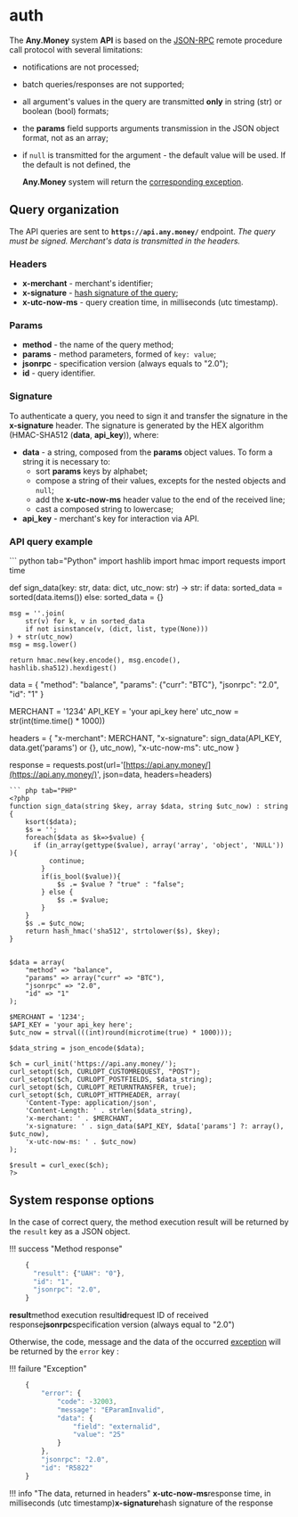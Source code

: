 # auth

The **Any.Money** system **API** is based on the [JSON-RPC](https://www.jsonrpc.org/specification) remote procedure call protocol with several limitations:

* notifications are not processed;
* batch queries/responses are not supported;
* all argument's values ​​in the query are transmitted **only** in string \(str\) or boolean \(bool\) formats;
* the **params** field supports arguments transmission in the JSON object format, not as an array;
* if `null` is transmitted for the argument - the default value will be used. If the default is not defined, the 

  **Any.Money** system will return the [corresponding exception](exc.md).

## Query organization

The API queries are sent to **`https://api.any.money/`** endpoint. _The query must be signed. Merchant's data is transmitted in the headers._

### Headers

* **x-merchant** - merchant's identifier;
* **x-signature** - [hash signature of the query](auth.md#x-sign_creation);
* **x-utc-now-ms** - query creation time, in milliseconds \(utc timestamp\).

### Params

* **method** - the name of the query method;
* **params** - method parameters, formed of `key: value`;
* **jsonrpc** - specification version \(always equals to "2.0"\);
* **id** - query identifier.

### Signature

To authenticate a query, you need to sign it and transfer the signature in the **x-signature** header. The signature is generated by the HEX algorithm \(HMAC-SHA512 \(**data**, **api\_key**\)\), where:

* **data** - a string, composed from the **params** object values. To form a string it is necessary to:
  * sort **params** keys by alphabet;
  * compose a string of their values, excepts for the nested objects and `null`;
  * add the **x-utc-now-ms** header value to the end of the received line;
  * cast a composed string to lowercase;
* **api\_key** - merchant's key for interaction via API.  

### API query example

\`\`\` python tab="Python" import hashlib import hmac import requests import time

def sign\_data\(key: str, data: dict, utc\_now: str\) -&gt; str: if data: sorted\_data = sorted\(data.items\(\)\) else: sorted\_data = {}

```text
msg = ''.join(
    str(v) for k, v in sorted_data
    if not isinstance(v, (dict, list, type(None)))
) + str(utc_now)
msg = msg.lower()

return hmac.new(key.encode(), msg.encode(), hashlib.sha512).hexdigest()
```

data = { "method": "balance", "params": {"curr": "BTC"}, "jsonrpc": "2.0", "id": "1" }

MERCHANT = '1234' API\_KEY = 'your api\_key here' utc\_now = str\(int\(time.time\(\) \* 1000\)\)

headers = { "x-merchant": MERCHANT, "x-signature": sign\_data\(API\_KEY, data.get\('params'\) or {}, utc\_now\), "x-utc-now-ms": utc\_now }

response = requests.post\(url='[https://api.any.money/](https://api.any.money/)', json=data, headers=headers\)

```text
``` php tab="PHP"
<?php
function sign_data(string $key, array $data, string $utc_now) : string {
    ksort($data);
    $s = '';
    foreach($data as $k=>$value) {
      if (in_array(gettype($value), array('array', 'object', 'NULL')) ){
          continue;
        }
        if(is_bool($value)){
            $s .= $value ? "true" : "false";
        } else {
            $s .= $value;
        }
    }
    $s .= $utc_now;
    return hash_hmac('sha512', strtolower($s), $key);
}


$data = array(
    "method" => "balance", 
    "params" => array("curr" => "BTC"),
    "jsonrpc" => "2.0",
    "id" => "1"
);

$MERCHANT = '1234';
$API_KEY = 'your api_key here';
$utc_now = strval(((int)round(microtime(true) * 1000)));

$data_string = json_encode($data);

$ch = curl_init('https://api.any.money/');                                                                                                                                            
curl_setopt($ch, CURLOPT_CUSTOMREQUEST, "POST");
curl_setopt($ch, CURLOPT_POSTFIELDS, $data_string);
curl_setopt($ch, CURLOPT_RETURNTRANSFER, true);
curl_setopt($ch, CURLOPT_HTTPHEADER, array(
    'Content-Type: application/json',
    'Content-Length: ' . strlen($data_string),
    'x-merchant: ' . $MERCHANT,
    'x-signature: ' . sign_data($API_KEY, $data['params'] ?: array(), $utc_now),
    'x-utc-now-ms: ' . $utc_now)
);

$result = curl_exec($ch);
?>
```

## System response options

In the case of correct query, the method execution result will be returned by the `result` key as a JSON object.

!!! success "Method response"

```javascript
    {
      "result": {"UAH": "0"}, 
      "id": "1", 
      "jsonrpc": "2.0",
    }
```

**result**method execution result**id**request ID of received response**jsonrpc**specification version \(always equal to "2.0"\)

Otherwise, the code, message and the data of the occurred [exception](exc.md) will be returned by the `error` key :

!!! failure "Exception"

```javascript
    {
        "error": {
            "code": -32003,
            "message": "EParamInvalid",
            "data": {
                "field": "externalid",
                "value": "25"
            }
        },
        "jsonrpc": "2.0",
        "id": "R5822"
    }
```

!!! info "The data, returned in headers" **x-utc-now-ms**response time, in milliseconds \(utc timestamp\)**x-signature**hash signature of the response

